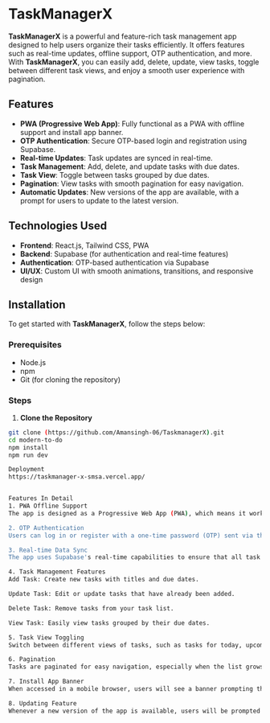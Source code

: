 # TaskManagerX

**TaskManagerX** is a powerful and feature-rich task management app designed to help users organize their tasks efficiently. It offers features such as real-time updates, offline support, OTP authentication, and more. With **TaskManagerX**, you can easily add, delete, update, view tasks, toggle between different task views, and enjoy a smooth user experience with pagination.

## Features

- **PWA (Progressive Web App)**: Fully functional as a PWA with offline support and install app banner.
- **OTP Authentication**: Secure OTP-based login and registration using Supabase.
- **Real-time Updates**: Task updates are synced in real-time.
- **Task Management**: Add, delete, and update tasks with due dates.
- **Task View**: Toggle between tasks grouped by due dates.
- **Pagination**: View tasks with smooth pagination for easy navigation.
- **Automatic Updates**: New versions of the app are available, with a prompt for users to update to the latest version.

## Technologies Used

- **Frontend**: React.js, Tailwind CSS, PWA
- **Backend**: Supabase (for authentication and real-time features)
- **Authentication**: OTP-based authentication via Supabase
- **UI/UX**: Custom UI with smooth animations, transitions, and responsive design

## Installation

To get started with **TaskManagerX**, follow the steps below:

### Prerequisites

- Node.js
- npm 
- Git (for cloning the repository)

### Steps

1. **Clone the Repository**

```bash
git clone (https://github.com/Amansingh-06/TaskmanagerX).git
cd modern-to-do
npm install
npm run dev

Deployment
https://taskmanager-x-smsa.vercel.app/


Features In Detail
1. PWA Offline Support
The app is designed as a Progressive Web App (PWA), which means it works even when you're offline. The app will cache important files and data to ensure a seamless experience.

2. OTP Authentication
Users can log in or register with a one-time password (OTP) sent via their mobile number. This feature is powered by Supabase.

3. Real-time Data Sync
The app uses Supabase's real-time capabilities to ensure that all task updates, such as adding, deleting, or modifying tasks, are reflected instantly across all devices.

4. Task Management Features
Add Task: Create new tasks with titles and due dates.

Update Task: Edit or update tasks that have already been added.

Delete Task: Remove tasks from your task list.

View Task: Easily view tasks grouped by their due dates.

5. Task View Toggling
Switch between different views of tasks, such as tasks for today, upcoming tasks, and overdue tasks.

6. Pagination
Tasks are paginated for easy navigation, especially when the list grows large. Pagination ensures that users can quickly find and manage their tasks.

7. Install App Banner
When accessed in a mobile browser, users will see a banner prompting them to install the app for an enhanced mobile experience.

8. Updating Feature
Whenever a new version of the app is available, users will be prompted to update the app. This ensures that all users are using the latest version with new features and bug fixes.

